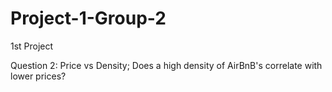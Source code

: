 # Project-1-Group-2
1st Project

Question 2:  Price vs Density; Does a high density of AirBnB's correlate with lower prices?
